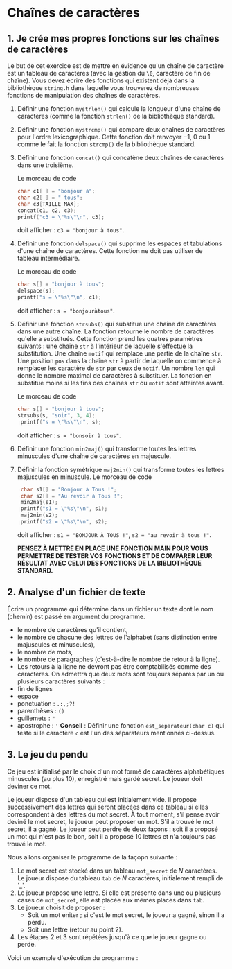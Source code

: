 # Chaînes de caractères

## 1. Je crée mes propres fonctions sur les chaînes de caractères

Le but de cet exercice est de mettre en évidence qu'un chaîne de caractère est un tableau de caractères (avec la gestion du  `\0`, caractère de fin de chaîne). Vous devez écrire des fonctions qui existent déjà dans la bibliothèque `string.h` dans laquelle vous trouverez de nombreuses fonctions de manipulation des chaînes de caractères.

1. Définir une fonction `mystrlen()` qui calcule la longueur d'une chaîne de caractères (comme la fonction `strlen()` de la bibliothèque standard).
2. Définir une fonction ``mystrcmp()`` qui compare deux chaînes de caractères pour l'ordre lexicographique. Cette fonction doit renvoyer $-1$, $0$ ou $1$ comme le fait la fonction `strcmp()` de la bibliothèque standard.
3. Définir une fonction `concat()` qui concatène deux chaînes de caractères dans une troisième.

   Le morceau de code

    ```c
    char c1[ ] = "bonjour à";
    char c2[ ] = " tous";
    char c3[TAILLE_MAX];
    concat(c1, c2, c3);
    printf("c3 = \"%s\"\n", c3);
    ```

    doit afficher : `c3 = "bonjour à tous"`.
4. Définir une fonction `delspace()` qui supprime les espaces et tabulations d'une chaîne de caractères. Cette fonction ne doit pas utiliser de tableau intermédiaire.

   Le morceau de code

    ```c
    char s[] = "bonjour à tous";
    delspace(s);
    printf("s = \"%s\"\n", c1);
    ```

    doit afficher : `s = "bonjouràtous"`.
5. Définir une fonction `strsubs()` qui substitue une chaîne de caractères dans une autre chaîne. La fonction retourne le nombre de caractères qu'elle a substitués. Cette fonction prend les quatres paramètres suivants : une chaîne `str` à l'intérieur de laquelle s'effectue la substitution. Une chaîne `motif` qui remplace une partie de la chaîne `str`. Une position `pos` dans la chaîne `str` à partir de laquelle on commence à remplacer les caractère de `str` par ceux de `motif`. Un nombre `len` qui donne le nombre maximal de caractères à substituer. La fonction en substitue moins si les fins des chaînes `str` ou `motif` sont atteintes avant.

   Le morceau de code

   ```c
   char s[] = "bonjour à tous";
   strsubs(s, "soir", 3, 4);
    printf("s = \"%s\"\n", s);
   ```

    doit afficher : `s = "bonsoir à tous"`.

6. Définir une fonction `min2maj()` qui transforme toutes les lettres minuscules d'une chaîne de caractères en majuscule.
7. Définir la fonction symétrique `maj2min()` qui transforme toutes les lettres majuscules en minuscule.
   Le morceau de code

   ```c
    char s1[] = "Bonjour à Tous !";
    char s2[] = "Au revoir à Tous !";
    min2maj(s1);
    printf("s1 = \"%s\"\n", s1);
    maj2min(s2);
    printf("s2 = \"%s\"\n", s2);
    ```

    doit afficher : `s1 = "BONJOUR À TOUS !"`, `s2 = "au revoir à tous !"`.

    **PENSEZ À METTRE EN PLACE UNE FONCTION MAIN POUR VOUS PERMETTRE DE TESTER VOS FONCTIONS ET DE COMPARER LEUR RÉSULTAT AVEC CELUI DES FONCTIONS DE LA BIBLIOTHÈQUE STANDARD.**

## 2. Analyse d'un fichier de texte

Écrire un programme qui détermine dans un fichier un texte dont le nom (chemin) est passé en argument du programme.

+ le nombre de caractères qu'il contient,
+ le nombre de chacune des lettres de l'alphabet (sans distinction entre majuscules et minuscules),
+ le nombre de mots,
+ le nombre de paragraphes (c'est-à-dire le nombre de retour à la ligne).
+ Les retours à la ligne ne devront pas être comptabilisés comme des caractères.
On admettra que deux mots sont toujours séparés par un ou plusieurs caractères suivants :
+ fin de lignes
+ espace
+ ponctuation : `.:,;?!`
+ parenthèses : `()`
+ guillemets : `"`
+ apostrophe : `'`
**Conseil** : Définir une fonction `est_separateur(char c)` qui teste si le caractère `c` est l'un des séparateurs mentionnés ci-dessus.

## 3. Le jeu du pendu

Ce jeu est initialisé par le choix d'un mot formé de caractères alphabétiques minuscules (au plus 10), enregistré mais gardé secret. Le joueur doit deviner ce mot.

Le joueur dispose d'un tableau qui est initialement vide. Il propose successivement des lettres qui seront placées dans ce tableau si elles correspondent à des lettres du mot secret. À tout moment, s'il pense avoir deviné le mot secret, le joueur peut proposer un mot. S'il a trouvé le mot secret, il a gagné. Le joueur peut perdre de deux façons : soit il a proposé un mot qui n'est pas le bon, soit il a proposé 10 lettres et n'a toujours pas trouvé le mot.

Nous allons organiser le programme de la façopn suivante :
1. Le mot secret est stocké dans un tableau `mot_secret` de $N$ caractères. Le joueur dispose du tableau `tab` de $N$ caractères, initialement rempli de '_'.
2. Le joueur propose une lettre. Si elle est présente dans une ou plusieurs cases de `mot_secret`, elle est placée aux mêmes places dans `tab`.
3. Le joueur choisit de proposer :
    + Soit un mot eniter ; si c'est le mot secret, le joueur a gagné, sinon il a perdu.
    + Soit une lettre (retour au point 2).
4. Les étapes 2 et 3 sont répétées jusqu'à ce que le joueur gagne ou perde.

Voici un exemple d'exécution du programme :

```text

```